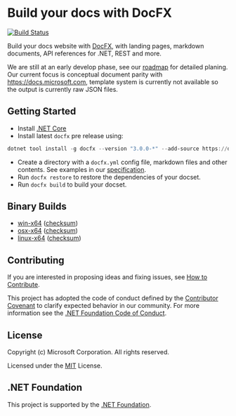 # Build your docs with DocFX

[![Build Status](https://ceapex.visualstudio.com/Engineering/_apis/build/status/Docs.Build/docfx-pipeline?branchName=v3)](https://ceapex.visualstudio.com/Engineering/_build/latest?definitionId=1429&branchName=v3)

Build your docs website with [DocFX](https://github.com/dotnet/docfx), with landing pages, markdown documents, API references for .NET, REST and more.

We are still at an early develop phase, see our [roadmap](https://github.com/dotnet/docfx/blob/v3/docs/roadmap.md) for detailed planing.
Our current focus is conceptual document parity with https://docs.microsoft.com, template system is currently not available so the output is currently raw JSON files.

## Getting Started

- Install [.NET Core](https://www.microsoft.com/net/download)
- Install latest `docfx` pre release using:
```powershell
dotnet tool install -g docfx --version "3.0.0-*" --add-source https://docfx.pkgs.visualstudio.com/docfx/_packaging/docs-public-packages/nuget/v3/index.json
```
- Create a directory with a `docfx.yml` config file, markdown files and other contents. See examples in our [specification](https://github.com/dotnet/docfx/tree/v3/docs/specs).
- Run `docfx restore` to restore the dependencies of your docset.
- Run `docfx build` to build your docset.

## Binary Builds

- [win-x64](https://opsbuildk8sprod.blob.core.windows.net/docfx-bin/docfx-win7-x64-latest.zip) ([checksum](https://opsbuildk8sprod.blob.core.windows.net/docfx-bin/docfx-win7-x64-latest.zip.sha256))
- [osx-x64](https://opsbuildk8sprod.blob.core.windows.net/docfx-bin/docfx-osx-x64-latest.zip) ([checksum](https://opsbuildk8sprod.blob.core.windows.net/docfx-bin/docfx-osx-x64-latest.sha256))
- [linux-x64](https://opsbuildk8sprod.blob.core.windows.net/docfx-bin/docfx-linux-x64-latest.zip) ([checksum](https://opsbuildk8sprod.blob.core.windows.net/docfx-bin/docfx-linux-x64-latest.zip.sha256))

## Contributing

If you are interested in proposing ideas and fixing issues, see [How to Contribute](.github/CONTRIBUTING.md).

This project has adopted the code of conduct defined by the [Contributor Covenant](http://contributor-covenant.org/) to clarify expected behavior in our community.
For more information see the [.NET Foundation Code of Conduct](http://www.dotnetfoundation.org/code-of-conduct).

## License

Copyright (c) Microsoft Corporation. All rights reserved.

Licensed under the [MIT](https://github.com/dotnet/docfx/blob/v3/LICENSE.txt) License.

## .NET Foundation

This project is supported by the [.NET Foundation](http://www.dotnetfoundation.org).
